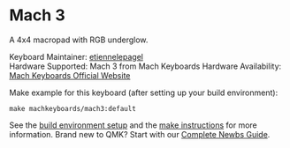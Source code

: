 # Mach 3

A 4x4 macropad with RGB underglow.

Keyboard Maintainer: [etiennelepagel](https://github.com/etiennelepagel)  
Hardware Supported: Mach 3 from Mach Keyboards
Hardware Availability: [Mach Keyboards Official Website](https://machkeyboards.com/)

Make example for this keyboard (after setting up your build environment):

    make machkeyboards/mach3:default

See the [build environment setup](https://docs.qmk.fm/#/getting_started_build_tools) and the [make instructions](https://docs.qmk.fm/#/getting_started_make_guide) for more information. Brand new to QMK? Start with our [Complete Newbs Guide](https://docs.qmk.fm/#/newbs).
